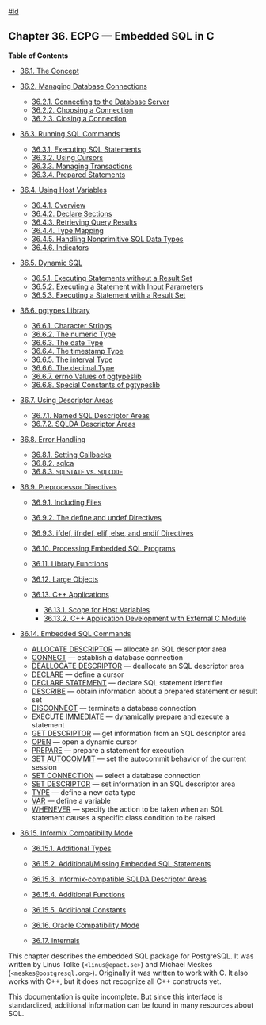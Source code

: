 [#id](#ECPG)

## Chapter 36. ECPG — Embedded SQL in C

**Table of Contents**

- [36.1. The Concept](ecpg-concept)
- [36.2. Managing Database Connections](ecpg-connect)

  - [36.2.1. Connecting to the Database Server](ecpg-connect#ECPG-CONNECTING)
  - [36.2.2. Choosing a Connection](ecpg-connect#ECPG-SET-CONNECTION)
  - [36.2.3. Closing a Connection](ecpg-connect#ECPG-DISCONNECT)

- [36.3. Running SQL Commands](ecpg-commands)

  - [36.3.1. Executing SQL Statements](ecpg-commands#ECPG-EXECUTING)
  - [36.3.2. Using Cursors](ecpg-commands#ECPG-CURSORS)
  - [36.3.3. Managing Transactions](ecpg-commands#ECPG-TRANSACTIONS)
  - [36.3.4. Prepared Statements](ecpg-commands#ECPG-PREPARED)

- [36.4. Using Host Variables](ecpg-variables)

  - [36.4.1. Overview](ecpg-variables#ECPG-VARIABLES-OVERVIEW)
  - [36.4.2. Declare Sections](ecpg-variables#ECPG-DECLARE-SECTIONS)
  - [36.4.3. Retrieving Query Results](ecpg-variables#ECPG-RETRIEVING)
  - [36.4.4. Type Mapping](ecpg-variables#ECPG-VARIABLES-TYPE-MAPPING)
  - [36.4.5. Handling Nonprimitive SQL Data Types](ecpg-variables#ECPG-VARIABLES-NONPRIMITIVE-SQL)
  - [36.4.6. Indicators](ecpg-variables#ECPG-INDICATORS)

- [36.5. Dynamic SQL](ecpg-dynamic)

  - [36.5.1. Executing Statements without a Result Set](ecpg-dynamic#ECPG-DYNAMIC-WITHOUT-RESULT)
  - [36.5.2. Executing a Statement with Input Parameters](ecpg-dynamic#ECPG-DYNAMIC-INPUT)
  - [36.5.3. Executing a Statement with a Result Set](ecpg-dynamic#ECPG-DYNAMIC-WITH-RESULT)

- [36.6. pgtypes Library](ecpg-pgtypes)

  - [36.6.1. Character Strings](ecpg-pgtypes#ECPG-PGTYPES-CSTRINGS)
  - [36.6.2. The numeric Type](ecpg-pgtypes#ECPG-PGTYPES-NUMERIC)
  - [36.6.3. The date Type](ecpg-pgtypes#ECPG-PGTYPES-DATE)
  - [36.6.4. The timestamp Type](ecpg-pgtypes#ECPG-PGTYPES-TIMESTAMP)
  - [36.6.5. The interval Type](ecpg-pgtypes#ECPG-PGTYPES-INTERVAL)
  - [36.6.6. The decimal Type](ecpg-pgtypes#ECPG-PGTYPES-DECIMAL)
  - [36.6.7. errno Values of pgtypeslib](ecpg-pgtypes#ECPG-PGTYPES-ERRNO)
  - [36.6.8. Special Constants of pgtypeslib](ecpg-pgtypes#ECPG-PGTYPES-CONSTANTS)

- [36.7. Using Descriptor Areas](ecpg-descriptors)

  - [36.7.1. Named SQL Descriptor Areas](ecpg-descriptors#ECPG-NAMED-DESCRIPTORS)
  - [36.7.2. SQLDA Descriptor Areas](ecpg-descriptors#ECPG-SQLDA-DESCRIPTORS)

- [36.8. Error Handling](ecpg-errors)

  - [36.8.1. Setting Callbacks](ecpg-errors#ECPG-WHENEVER)
  - [36.8.2. sqlca](ecpg-errors#ECPG-SQLCA)
  - [36.8.3. `SQLSTATE` vs. `SQLCODE`](ecpg-errors#ECPG-SQLSTATE-SQLCODE)

- [36.9. Preprocessor Directives](ecpg-preproc)

  - [36.9.1. Including Files](ecpg-preproc#ECPG-INCLUDE)
  - [36.9.2. The define and undef Directives](ecpg-preproc#ECPG-DEFINE)
  - [36.9.3. ifdef, ifndef, elif, else, and endif Directives](ecpg-preproc#ECPG-IFDEF)

  - [36.10. Processing Embedded SQL Programs](ecpg-process)
  - [36.11. Library Functions](ecpg-library)
  - [36.12. Large Objects](ecpg-lo)
  - [36.13. C++ Applications](ecpg-cpp)

    - [36.13.1. Scope for Host Variables](ecpg-cpp#ECPG-CPP-SCOPE)
    - [36.13.2. C++ Application Development with External C Module](ecpg-cpp#ECPG-CPP-AND-C)

- [36.14. Embedded SQL Commands](ecpg-sql-commands)

  - [ALLOCATE DESCRIPTOR](ecpg-sql-allocate-descriptor) — allocate an SQL descriptor area
  - [CONNECT](ecpg-sql-connect) — establish a database connection
  - [DEALLOCATE DESCRIPTOR](ecpg-sql-deallocate-descriptor) — deallocate an SQL descriptor area
  - [DECLARE](ecpg-sql-declare) — define a cursor
  - [DECLARE STATEMENT](ecpg-sql-declare-statement) — declare SQL statement identifier
  - [DESCRIBE](ecpg-sql-describe) — obtain information about a prepared statement or result set
  - [DISCONNECT](ecpg-sql-disconnect) — terminate a database connection
  - [EXECUTE IMMEDIATE](ecpg-sql-execute-immediate) — dynamically prepare and execute a statement
  - [GET DESCRIPTOR](ecpg-sql-get-descriptor) — get information from an SQL descriptor area
  - [OPEN](ecpg-sql-open) — open a dynamic cursor
  - [PREPARE](ecpg-sql-prepare) — prepare a statement for execution
  - [SET AUTOCOMMIT](ecpg-sql-set-autocommit) — set the autocommit behavior of the current session
  - [SET CONNECTION](ecpg-sql-set-connection) — select a database connection
  - [SET DESCRIPTOR](ecpg-sql-set-descriptor) — set information in an SQL descriptor area
  - [TYPE](ecpg-sql-type) — define a new data type
  - [VAR](ecpg-sql-var) — define a variable
  - [WHENEVER](ecpg-sql-whenever) — specify the action to be taken when an SQL statement causes a specific class condition to be raised

- [36.15. Informix Compatibility Mode](ecpg-informix-compat)

  - [36.15.1. Additional Types](ecpg-informix-compat#ECPG-INFORMIX-TYPES)
  - [36.15.2. Additional/Missing Embedded SQL Statements](ecpg-informix-compat#ECPG-INFORMIX-STATEMENTS)
  - [36.15.3. Informix-compatible SQLDA Descriptor Areas](ecpg-informix-compat#ECPG-INFORMIX-SQLDA)
  - [36.15.4. Additional Functions](ecpg-informix-compat#ECPG-INFORMIX-FUNCTIONS)
  - [36.15.5. Additional Constants](ecpg-informix-compat#ECPG-INFORMIX-CONSTANTS)

  - [36.16. Oracle Compatibility Mode](ecpg-oracle-compat)
  - [36.17. Internals](ecpg-develop)

This chapter describes the embedded SQL package for PostgreSQL. It was written by Linus Tolke (`<linus@epact.se>`) and Michael Meskes (`<meskes@postgresql.org>`). Originally it was written to work with C. It also works with C++, but it does not recognize all C++ constructs yet.

This documentation is quite incomplete. But since this interface is standardized, additional information can be found in many resources about SQL.
